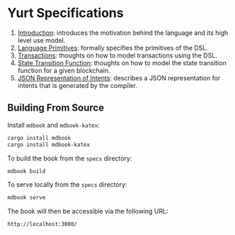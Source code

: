 # Yurt Specifications

1. [Introduction](introduction.md): introduces the motivation behind the language and its high level use model.
1. [Language Primitives](language_primitives.md): formally specifies the primitives of the DSL.
1. [Transactions](transactions.md): thoughts on how to model transactions using the DSL.
1. [State Transition Function](state_transition_function.md): thoughts on how to model the state transition function for a given blockchain.
1. [JSON Representation of Intents](json_intents.md): describes a JSON representation for intents that is generated by the compiler.

## Building From Source

Install `mdbook` and `mdbook-katex`:

```sh
cargo install mdbook
cargo install mdbook-katex
```

To build the book from the `specs` directory:

```sh
mdbook build
```

To serve locally from the `specs` directory:

```sh
mdbook serve
```

The book will then be accessible via the following URL:

```console
http://localhost:3000/
```

